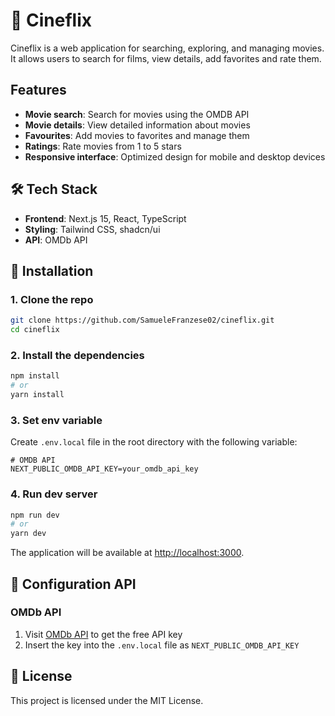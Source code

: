 # 🎥 Cineflix

Cineflix is a web application for searching, exploring, and managing movies. It allows users to search for films, view details, add favorites and rate them.

## Features

- **Movie search**: Search for movies using the OMDB API
- **Movie details**: View detailed information about movies
- **Favourites**: Add movies to favorites and manage them
- **Ratings**: Rate movies from 1 to 5 stars
- **Responsive interface**: Optimized design for mobile and desktop devices

## 🛠️ Tech Stack

- **Frontend**: Next.js 15, React, TypeScript
- **Styling**: Tailwind CSS, shadcn/ui
- **API**: OMDb API

## 🚀 Installation

### 1. Clone the repo

```bash
git clone https://github.com/SamueleFranzese02/cineflix.git
cd cineflix
```

### 2. Install the dependencies

```bash
npm install
# or
yarn install
```

### 3. Set env variable

Create `.env.local` file in the root directory with the following variable:

```
# OMDB API
NEXT_PUBLIC_OMDB_API_KEY=your_omdb_api_key
```

### 4. Run dev server

```bash
npm run dev
# or
yarn dev
```

The application will be available at [http://localhost:3000](http://localhost:3000).

## 🔑 Configuration API

### OMDb API

1. Visit [OMDb API](https://www.omdbapi.com/apikey.aspx) to get the free API key
2. Insert the key into the `.env.local` file as `NEXT_PUBLIC_OMDB_API_KEY`

## 📄 License
This project is licensed under the MIT License.
